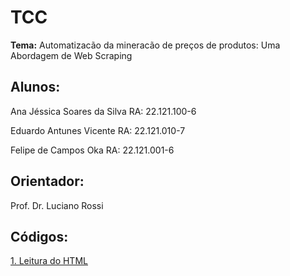 # TCC

**Tema:** Automatizacão da mineracão de preços de produtos: Uma Abordagem de Web Scraping

## **Alunos:**

Ana Jéssica Soares da Silva RA: 22.121.100-6

Eduardo Antunes Vicente RA: 22.121.010-7

Felipe de Campos Oka RA: 22.121.001-6

## **Orientador:**

Prof. Dr. Luciano Rossi

## **Códigos:**

[1. Leitura do HTML](https://github.com/EduardoAVicente/TCC/tree/main/leituraHTML)
